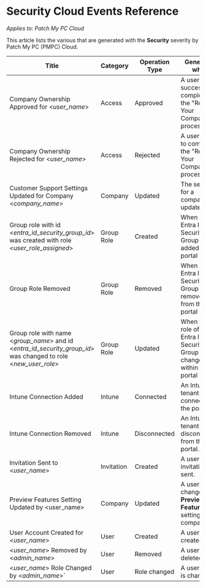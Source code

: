 # Security Cloud Events Reference

_Applies to: Patch My PC Cloud_

This article lists the various that are generated with the **Security** severity by Patch My PC (PMPC) Cloud.

| Title                                                                                                                  | Category   | Operation Type | Generated when                                                           |
| ---------------------------------------------------------------------------------------------------------------------- | ---------- | -------------- | ------------------------------------------------------------------------ |
| Company Ownership Approved for  <_user\_name_>                                                                         | Access     | Approved       | A user successfully completed the "Recover Your Company" process.        |
| Company Ownership Rejected for  <_user\_name_>                                                                         | Access     | Rejected       | A user failed to complete the "Recover Your Company" process.            |
| Customer Support Settings Updated for Company <_company\_name_>                                                        | Company    | Updated        | The settings for a company are updated.                                  |
| Group role with id <_entra\_id\_security\_group\_id_> was created with role <_user\_role\_assigned_>                   | Group Role | Created        | When an Entra ID Security Group is added to the portal                   |
| Group Role Removed                                                                                                     | Group Role | Removed        | When an Entra ID Security Group is removed from the portal               |
| Group role with name <_group\_name_> and id <_entra\_id\_security\_group\_id_> was changed to role <_new\_user\_role_> | Group Role | Updated        | When the role of an Entra ID Security Group is changed within the portal |
| Intune Connection Added                                                                                                | Intune     | Connected      | An Intune tenant is connected to the portal.                             |
| Intune Connection Removed                                                                                              | Intune     | Disconnected   | An Intune tenant is disconnected from the portal.                        |
| Invitation Sent to <_user\_name_>                                                                                      | Invitation | Created        | A user invitation is sent.                                               |
| Preview Features Setting Updated by \<user\_name>                                                                      | Company    | Updated        | A user changes the **Preview Features** setting for a company            |
| User Account Created for <_user\_name_>                                                                                | User       | Created        | A user is created.                                                       |
| <_user\_name_> Removed by <_admin\_name_>                                                                              | User       | Removed        | A user is deleted.                                                       |
| <_user\_name_> Role Changed by <_admin\_name_>\`                                                                       | User       | Role changed   | A user's role is changed.                                                |
